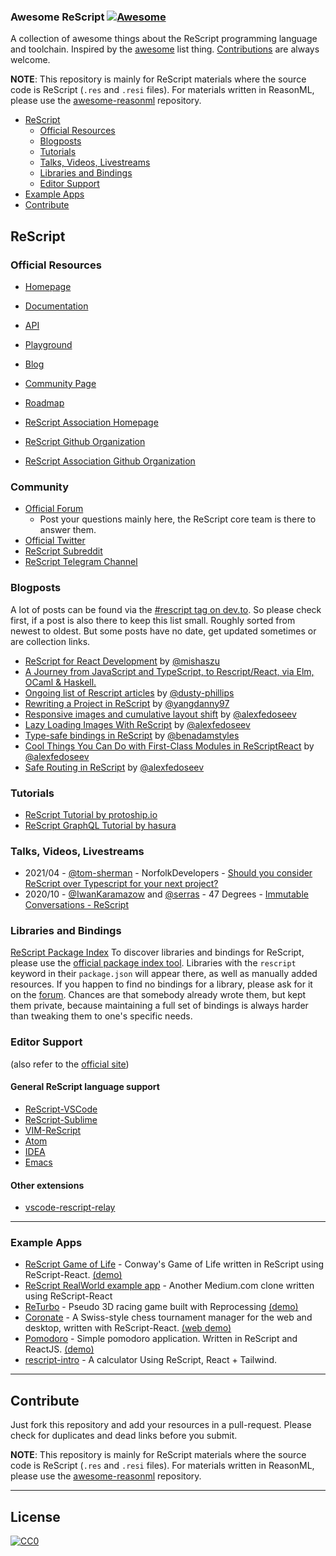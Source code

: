 ### **Awesome ReScript** [![Awesome](https://cdn.rawgit.com/sindresorhus/awesome/d7305f38d29fed78fa85652e3a63e154dd8e8829/media/badge.svg)](https://github.com/sindresorhus/awesome)

A collection of awesome things about the ReScript programming language and toolchain. Inspired by the [awesome](https://github.com/sindresorhus/awesome) list thing. [Contributions](#contribute) are always welcome.

**NOTE**: This repository is mainly for ReScript materials where the source code is ReScript (`.res` and `.resi` files). For materials written in ReasonML, please use the [awesome-reasonml](https://github.com/vramana/awesome-reasonml) repository.

- [ReScript](#rescript)
  - [Official Resources](#official-resources)
  - [Blogposts](#blogposts)
  - [Tutorials](#tutorials)
  - [Talks, Videos, Livestreams](#talks-videos-livestreams)
  - [Libraries and Bindings](#libraries-and-bindings)
  - [Editor Support](#editor-support)
- [Example Apps](#example-apps)
- [Contribute](#contribute)

## ReScript
### Official Resources
* [Homepage](https://rescript-lang.org)
* [Documentation](https://rescript-lang.org/docs/latest)
* [API](https://rescript-lang.org/docs/manual/latest/api)
* [Playground](https://rescript-lang.org/try)
* [Blog](https://rescript-lang.org/blog)
* [Community Page](https://rescript-lang.org/community)
* [Roadmap](https://rescript-lang.org/community/roadmap)

* [ReScript Association Homepage](https://rescript-association.org/)
* [ReScript Github Organization](https://github.com/rescript-lang/)
* [ReScript Association Github Organization](https://github.com/rescript-association)

### Community
* [Official Forum](https://forum.rescript-lang.org)
  *  Post your questions mainly here, the ReScript core team is there to answer them.
* [Official Twitter](https://twitter.com/rescriptlang)
* [ReScript Subreddit](https://www.reddit.com/r/rescript) 
* [ReScript Telegram Channel](https://t.me/rescriptjs)

### Blogposts
A lot of posts can be found via the [#rescript tag on dev.to](https://dev.to/t/rescript). So please check first, if a post is also there to keep this list small.
Roughly sorted from newest to oldest. But some posts have no date, get updated sometimes or are collection links.

* [ReScript for React Development](https://scalac.io/blog/rescript-for-react-development/) by [@mishaszu](https://github.com/mishaszu)
* [A Journey from JavaScript and TypeScript, to Rescript/React, via Elm, OCaml & Haskell.](https://alex.kleydints.com/a-journey-from-javascript-and-typescript-to-rescript-react-via-elm-ocaml-haskell-c878867b6fe6)
* [Ongoing list of Rescript articles](https://dusty.phillips.codes/rescript/) by [@dusty-phillips](https://github.com/dusty-phillips)
* [Rewriting a Project in ReScript](https://yangdanny97.github.io/blog/2021/07/09/Migrating-to-Rescript) by [@yangdanny97](https://github.com/yangdanny97)
* [Responsive images and cumulative layout shift](https://alexfedoseev.com/blog/dev/2021/responsive-images-and-cumulative-layout-shift) by [@alexfedoseev](https://github.com/alexfedoseev)
* [Lazy Loading Images With ReScript](https://alexfedoseev.com/blog/dev/2021/lazy-loading-images-with-rescript) by [@alexfedoseev](https://github.com/alexfedoseev)
* [Type-safe bindings in ReScript](https://www.benadamstyles.com/blog/rescript-type-safe-bindings/) by [@benadamstyles](https://github.com/benadamstyles)
* [Cool Things You Can Do with First-Class Modules in ReScriptReact](https://alexfedoseev.com/blog/dev/2020/cool-things-you-can-do-with-first-class-modules-in-rescript-react) by [@alexfedoseev](https://github.com/alexfedoseev)
* [Safe Routing in ReScript](https://alexfedoseev.com/blog/dev/2020/safe-routing-in-rescript) by [@alexfedoseev](https://github.com/alexfedoseev)

### Tutorials
* [ReScript Tutorial by protoship.io](https://github.com/protoship/rescript-tutorial)
* [ReScript GraphQL Tutorial by hasura](https://hasura.io/learn/graphql/rescript-react-apollo/introduction/)

### Talks, Videos, Livestreams
* 2021/04 - [@tom-sherman](https://github.com/tom-sherman) - NorfolkDevelopers - [Should you consider ReScript over Typescript for your next project?](https://youtu.be/XWgL51JSbGI)
* 2020/10 - [@IwanKaramazow](https://github.com/IwanKaramazow) and [@serras](https://github.com/serras) - 47 Degrees - [Immutable Conversations - ReScript](https://youtu.be/IlykOL4Z0gw)

### Libraries and Bindings
[ReScript Package Index](https://rescript-lang.org/packages)
To discover libraries and bindings for ReScript, please use the [official package index tool](https://rescript-lang.org/packages). Libraries with the `rescript` keyword in their `package.json` will appear there, as well as manually added resources. If you happen to find no bindings for a library, please ask for it on the [forum]((https://forum.rescript-lang.org)). Chances are that somebody already wrote them, but kept them private, because maintaining a full set of bindings is always harder than tweaking them to one's specific needs.

### Editor Support
(also refer to the [official site](https://rescript-lang.org/docs/manual/latest/editor-plugins))

#### General ReScript language support
* [ReScript-VSCode](https://marketplace.visualstudio.com/items?itemName=chenglou92.rescript-vscode)
* [ReScript-Sublime](https://github.com/rescript-lang/rescript-sublime)
* [VIM-ReScript](https://github.com/rescript-lang/vim-rescript)
* [Atom](https://atom.io/packages/ide-rescript)
* [IDEA](https://github.com/giraud/reasonml-idea-plugin)
* [Emacs](https://github.com/reasonml-editor/reason-mode)

#### Other extensions
* [vscode-rescript-relay](https://marketplace.visualstudio.com/items?itemName=GabrielNordeborn.vscode-rescript-relay)

---
### Example Apps
* [ReScript Game of Life](https://github.com/alanrsoares/rescript-game-of-life) - Conway's Game of Life written in ReScript using ReScript-React. [(demo)](https://alanrsoares.github.io/reason-game-of-life/)
* [ReScript RealWorld example app](https://github.com/jihchi/rescript-react-realworld-example-app) - Another Medium.com clone written using ReScript-React
* [ReTurbo](https://github.com/RawToast/ReTurbo) - Pseudo 3D racing game built with Reprocessing [(demo)](https://pale-potato.surge.sh/)
* [Coronate](https://github.com/johnridesabike/coronate) - A Swiss-style chess tournament manager for the web and desktop, written with ReScript-React. [(web demo)](https://johnridesa.bike/coronate/)
* [Pomodoro](https://github.com/tkovs/pomodoro) - Simple pomodoro application. Written in ReScript and ReactJS. [(demo)](https://pomodoro.tkovs.com)
* [rescript-intro](https://github.com/mellson/rescript-intro) - A calculator Using ReScript, React + Tailwind.

---
## Contribute

Just fork this repository and add your resources in a pull-request. Please check for duplicates and dead links before you submit.

**NOTE**: This repository is mainly for ReScript materials where the source code is ReScript (`.res` and `.resi` files). For materials written in ReasonML, please use the [awesome-reasonml](https://github.com/vramana/awesome-reasonml) repository.

---
## License
[![CC0](http://i.creativecommons.org/p/zero/1.0/88x31.png)](http://creativecommons.org/publicdomain/zero/1.0/)

